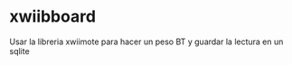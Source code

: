 xwiibboard
==========

Usar la libreria xwiimote para hacer un peso BT y guardar la lectura en un sqlite
